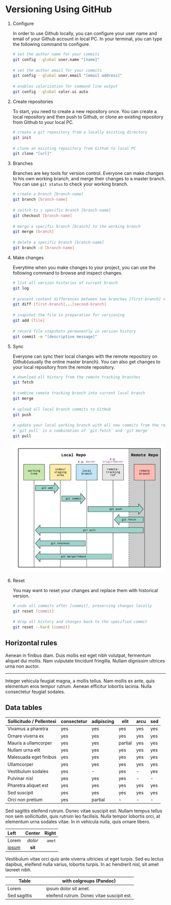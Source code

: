 # Versioning Using GitHub

1. Configure

   In order to use Github locally, you can configure your user name and email of your Github account in local PC. In your terminal, you can type the following command to configure.

   ```bash
   # set the author name for your commits
   git config --global user.name "[name]"

   # set the author email for your commits
   git config --global user.email "[email address]"

   # enables colorization for command line output
   git config --global color.ui auto
   ```

2. Create repositories

   To start, you need to create a new repository once. You can create a local repository and then push to Github, or clone an existing repository from Github to your local PC.

   ```bash
   # create a git repository from a locally existing directory
   git init

   # clone an existing repository from Github to local PC
   git clone "[url]"
   ```

3. Branches

   Branches are key tools for version control. Everyone can make changes to his own working branch, and merge their changes to a master branch. You can use `git status` to check your working branch.

   ``` bash
   # create a branch [branch-name]
   git branch [branch-name]

   # switch to s specific branch [branch-name]
   git checkout [branch-name]

   # merge a specific branch [branch] to the working branch
   git merge [branch]

   # delete a specific branch [branch-name]
   git branch -d [branch-name]
   ```

4. Make changes

   Everytime when you make changes to your project, you can use the following command to browse and inspect changes.

   ``` bash
   # list all version histories of current branch
   git log

   # present content differences between two branches [first-branch] vs [second-branch]
   git diff [first-branch]...[second-branch]

   # snapshot the file in preparation for versioning
   git add [file]

   # record file snapshots permanently in version history
   git commit -m "[descriptive message]"
   ```

5. Sync

   Everyone can sync their local changes with the remote repository on Github(usually the online master branch). You can also get changes to your local repository from the remote repository.

   ``` bash
   # download all history from the remote tracking branches
   git fetch

   # combine remote tracking branch into current local branch
   git merge

   # upload all local branch commits to GitHub
   git push

   # update your local working branch with all new commits from the remote branch on GitHub
   # `git pull` is a combination of `git fetch` and `git merge`
   git pull
   ```

   ![Git](git.png)

6. Reset

   You may want to reset your changes and replace them with historical version.

   ``` bash
   # undo all commits after [commit], preserving changes locally
   git reset [commit]

   # drop all history and changes back to the specified commit
   git reset --hard [commit]
   ```

## Horizontal rules

Aenean in finibus diam. Duis mollis est eget nibh volutpat, fermentum aliquet
dui mollis. Nam vulputate tincidunt fringilla. Nullam dignissim ultrices urna
non auctor.

***

Integer vehicula feugiat magna, a mollis tellus. Nam mollis ex ante, quis
elementum eros tempor rutrum. Aenean efficitur lobortis lacinia. Nulla
consectetur feugiat sodales.

## Data tables

| Sollicitudo / Pellentesi | consectetur | adipiscing | elit    | arcu | sed |
| ------------------------ | ----------- | ---------- | ------- | ---- | --- |
| Vivamus a pharetra       | yes         | yes        | yes     | yes  | yes |
| Ornare viverra ex        | yes         | yes        | yes     | yes  | yes |
| Mauris a ullamcorper     | yes         | yes        | partial | yes  | yes |
| Nullam urna elit         | yes         | yes        | yes     | yes  | yes |
| Malesuada eget finibus   | yes         | yes        | yes     | yes  | yes |
| Ullamcorper              | yes         | yes        | yes     | yes  | yes |
| Vestibulum sodales       | yes         | -          | yes     | -    | yes |
| Pulvinar nisl            | yes         | yes        | yes     | -    | -   |
| Pharetra aliquet est     | yes         | yes        | yes     | yes  | yes |
| Sed suscipit             | yes         | yes        | yes     | yes  | yes |
| Orci non pretium         | yes         | partial    | -       | -    | -   |

Sed sagittis eleifend rutrum. Donec vitae suscipit est. Nullam tempus tellus
non sem sollicitudin, quis rutrum leo facilisis. Nulla tempor lobortis orci,
at elementum urna sodales vitae. In in vehicula nulla, quis ornare libero.

| Left       | Center   | Right   |
| :--------- | :------: | ------: |
| Lorem      | *dolor*  | `amet`  |
| [ipsum](#) | **sit**  |         |

Vestibulum vitae orci quis ante viverra ultricies ut eget turpis. Sed eu
lectus dapibus, eleifend nulla varius, lobortis turpis. In ac hendrerit nisl,
sit amet laoreet nibh.

<table>
  <colgroup>
    <col width="30%">
    <col width="70%">
  </colgroup>
  <thead>
    <tr class="header">
      <th>Table</th>
      <th>with colgroups (Pandoc)</th>
    </tr>
  </thead>
  <tbody>
    <tr>
      <td>Lorem</td>
      <td>ipsum dolor sit amet.</td>
    </tr>
    <tr>
      <td>Sed sagittis</td>
      <td>eleifend rutrum. Donec vitae suscipit est.</td>
    </tr>
  </tbody>
</table>
